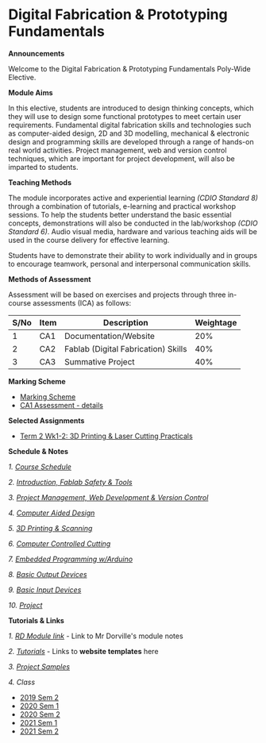 # Digital Fabrication & Prototyping Fundamentals
**Announcements**

Welcome to the Digital Fabrication & Prototyping Fundamentals Poly-Wide Elective.

**Module Aims**

In this elective, students are introduced to design thinking concepts, which they will use to design some functional prototypes to meet certain user requirements. Fundamental digital fabrication skills and technologies such as computer-aided design, 2D and 3D modelling, mechanical & electronic design and programming skills are developed through a range of hands-on real world activities. Project management, web and version control techniques, which are important for project development, will also be imparted to students.

**Teaching Methods**

The module incorporates active and experiential learning *(CDIO Standard 8)* through a combination of tutorials, e-learning and practical workshop sessions. To help the students better understand the basic essential concepts, demonstrations will also be conducted in the lab/workshop *(CDIO Standard 6)*. Audio visual media, hardware and various teaching aids will be used in the course delivery for effective learning. 

Students have to demonstrate their ability to work individually and in groups to encourage teamwork, personal and interpersonal communication skills. 

**Methods of Assessment**

Assessment will be based on exercises and projects through three in-course assessments (ICA) as follows:

|S/No |Item |Description |Weightage |
|-----|-----|------------|----------|
| 1	|CA1 |Documentation/Website	|20% |
| 2	|CA2 |Fablab (Digital Fabrication) Skills	|40% |
| 3	|CA3 |Summative Project	|40% |

**Marking Scheme**
- [Marking Scheme](files/EP1000_Marking_Scheme_21s.pdf)<br>
- [CA1 Assessment - details](files/ep1000_assessment.pdf)

**Selected Assignments**
- [Term 2 Wk1-2: 3D Printing & Laser Cutting Practicals](files/ep1000-T2-practicals_wk1-2.pdf)

**Schedule & Notes**

*1. [Course Schedule](files/01-schedule.md)*

*2. [Introduction, Fablab Safety & Tools](files/02-intro_safety.md)*

*3. [Project Management, Web Development & Version Control](files/03-projmgmt.md)*

*4. [Computer Aided Design](files/04-cad.md)*

*5. [3D Printing & Scanning](files/05-3dprint.md)*

*6. [Computer Controlled Cutting](files/06-lasercutting.md)*

*7. [Embedded Programming w/Arduino](files/07-arduino.md)*

*8. [Basic Output Devices](files/07-arduino.md)*

*9. [Basic Input Devices](files/07-arduino.md)*

*10. [Project](files/08-project.md)*


**Tutorials & Links**

*1. [RD Module link](https://rdorville.github.io/ep1000digfab/)* - Link to Mr Dorville's module notes

*2. [Tutorials](files/00-tutorials.md)* - Links to **website templates** here

*3. [Project Samples](http://academy.cba.mit.edu/classes/project_development/index.html)*

*4. Class*

- [2019 Sem 2](class/2019-S2/readme.md)
- [2020 Sem 1](class/2020-S1/readme.md)
- [2020 Sem 2](class/2020-S2/readme.md)
- [2021 Sem 1](class/2021-S1/ep1000_ay21s1_gp2.md)
- [2021 Sem 2](class/2021-S2/ep1000_ay21s2_gp1.md)
